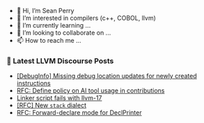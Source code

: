 - 👋 Hi, I’m Sean Perry
- 👀 I’m interested in compilers (c++, COBOL, llvm)
- 🌱 I’m currently learning ...
- 💞️ I’m looking to collaborate on ...
- 📫 How to reach me ...

<!---
s66perry/s66perry is a ✨ special ✨ repository because its `README.md` (this file) appears on your GitHub profile.
You can click the Preview link to take a look at your changes.
--->
### 📕 Latest LLVM Discourse Posts

<!-- DISCOURSE-LLVM:START -->
- [[DebugInfo] Missing debug location updates for newly created instructions](https://discourse.llvm.org/t/debuginfo-missing-debug-location-updates-for-newly-created-instructions/78831#post_8)
- [RFC: Define policy on AI tool usage in contributions](https://discourse.llvm.org/t/rfc-define-policy-on-ai-tool-usage-in-contributions/78758#post_19)
- [Linker script fails with llvm-17](https://discourse.llvm.org/t/linker-script-fails-with-llvm-17/78608#post_5)
- [[RFC] New `stack` dialect](https://discourse.llvm.org/t/rfc-new-stack-dialect/78722#post_19)
- [RFC: Forward-declare mode for DeclPrinter](https://discourse.llvm.org/t/rfc-forward-declare-mode-for-declprinter/78837#post_2)
<!-- DISCOURSE-LLVM:END -->
